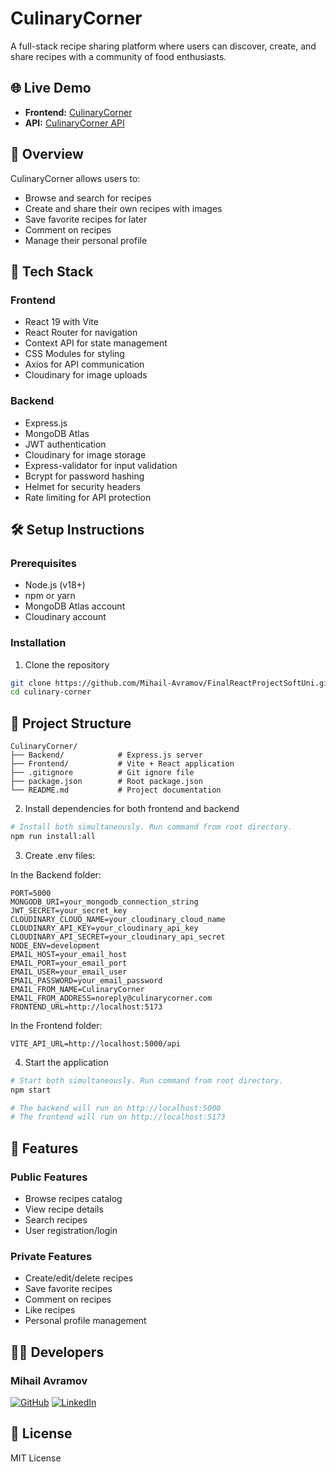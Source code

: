 # CulinaryCorner

A full-stack recipe sharing platform where users can discover, create, and share recipes with a community of food enthusiasts.

## 🌐 Live Demo

- **Frontend:** [CulinaryCorner](https://culinarycorner.onrender.com/)
- **API:** [CulinaryCorner API](https://culinarycornerapi.onrender.com/)

## 🍲 Overview

CulinaryCorner allows users to:
- Browse and search for recipes
- Create and share their own recipes with images
- Save favorite recipes for later
- Comment on recipes
- Manage their personal profile

## 🚀 Tech Stack

### Frontend
- React 19 with Vite
- React Router for navigation
- Context API for state management
- CSS Modules for styling
- Axios for API communication
- Cloudinary for image uploads

### Backend
- Express.js
- MongoDB Atlas
- JWT authentication
- Cloudinary for image storage
- Express-validator for input validation
- Bcrypt for password hashing
- Helmet for security headers
- Rate limiting for API protection

## 🛠️ Setup Instructions

### Prerequisites
- Node.js (v18+)
- npm or yarn
- MongoDB Atlas account
- Cloudinary account

### Installation

1. Clone the repository
```bash
git clone https://github.com/Mihail-Avramov/FinalReactProjectSoftUni.git
cd culinary-corner
```

## 📁 Project Structure

```
CulinaryCorner/
├── Backend/            # Express.js server
├── Frontend/           # Vite + React application
├── .gitignore          # Git ignore file
├── package.json        # Root package.json
└── README.md           # Project documentation
```

2. Install dependencies for both frontend and backend
```bash
# Install both simultaneously. Run command from root directory.
npm run install:all
```

3. Create .env files:

In the Backend folder:
```
PORT=5000
MONGODB_URI=your_mongodb_connection_string
JWT_SECRET=your_secret_key
CLOUDINARY_CLOUD_NAME=your_cloudinary_cloud_name
CLOUDINARY_API_KEY=your_cloudinary_api_key
CLOUDINARY_API_SECRET=your_cloudinary_api_secret
NODE_ENV=development
EMAIL_HOST=your_email_host
EMAIL_PORT=your_email_port
EMAIL_USER=your_email_user
EMAIL_PASSWORD=your_email_password
EMAIL_FROM_NAME=CulinaryCorner
EMAIL_FROM_ADDRESS=noreply@culinarycorner.com
FRONTEND_URL=http://localhost:5173
```

In the Frontend folder:
```
VITE_API_URL=http://localhost:5000/api
```

4. Start the application
```bash
# Start both simultaneously. Run command from root directory.
npm start

# The backend will run on http://localhost:5000
# The frontend will run on http://localhost:5173
```

## 🌟 Features

### Public Features
- Browse recipes catalog
- View recipe details
- Search recipes
- User registration/login

### Private Features
- Create/edit/delete recipes
- Save favorite recipes
- Comment on recipes
- Like recipes
- Personal profile management

## 👨‍💻 Developers

### Mihail Avramov
[![GitHub](https://img.shields.io/badge/GitHub-Mihail--Avramov-181717?style=flat&logo=github)](https://github.com/Mihail-Avramov)
[![LinkedIn](https://img.shields.io/badge/LinkedIn-Mihail%20Avramov-0077B5?style=flat&logo=linkedin)](https://www.linkedin.com/in/mihailavramov/)

## 📄 License

MIT License
